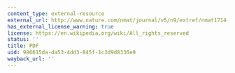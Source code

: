 ```yaml
---
content_type: external-resource
external_url: http://www.nature.com/nmat/journal/v5/n9/extref/nmat1714-s2.pdf
has_external_license_warning: true
license: https://en.wikipedia.org/wiki/All_rights_reserved
status: ''
title: PDF
uid: 986615da-da53-4dd3-845f-1c3d9d8336e9
wayback_url: ''
---
```

